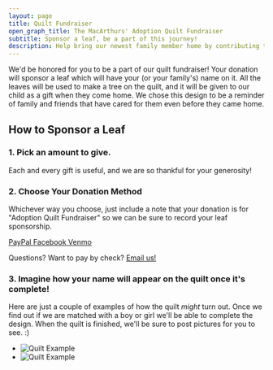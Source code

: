 ```yaml
---
layout: page
title: Quilt Fundraiser
open_graph_title: The MacArthurs' Adoption Quilt Fundraiser
subtitle: Sponsor a leaf, be a part of this journey!
description: Help bring our newest family member home by contributing to our quilt fundraiser.
---
```


We'd be honored for you to be a part of our quilt fundraiser! Your donation will sponsor a leaf which will have your (or your family's) name on it. All the leaves will be used to make a tree on the quilt, and it will be given to our child as a gift when they come home. We chose this design to be a reminder of family and friends that have cared for them even before they came home.

## How to Sponsor a Leaf

### 1. Pick an amount to give.
Each and every gift is useful, and we are so thankful for your generosity!

### 2. Choose Your Donation Method
Whichever way you choose, just include a note that your donation is for "Adoption Quilt Fundraiser" so we can be sure to record your leaf sponsorship.

<div class="ButtonGroup">
  <a href="https://paypal.me/alexmacarthur" target="_blank" class="Button">
    PayPal
  </a>
  <a href="http://m.me/axmacarthur" target="_blank" class="Button">
    Facebook
  </a>
  <a href="https://venmo.com/amacarthur" target="_blank" class="Button">
    Venmo
  </a>
</div>

Questions? Want to pay by check? [Email us!](mailto:ahmacarthur@gmail.com)

### 3. Imagine how your name will appear on the quilt once it's complete!
Here are just a couple of examples of how the quilt _might_ turn out. Once we find out if we are matched with a boy or girl we'll be able to complete the design. When the quilt is finished, we'll be sure to post pictures for you to see. :)

<ul class="ImageRow">
  <li class="ImageRow-item">
    <img class="lazy-load" data-src="/quilt/quilt-1.jpg" alt="Quilt Example">
  </li>

  <li class="ImageRow-item">
    <img class="lazy-load" data-src="/quilt/quilt-2.jpg" alt="Quilt Example">
  </li>
</ul>
